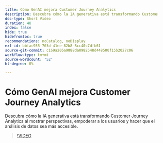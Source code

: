 ```yaml
---
title: Cómo GenAI mejora Customer Journey Analytics
description: Descubra cómo la IA generativa está transformando Customer Journey Analytics al mostrar perspectivas, empoderar a los usuarios y hacer que el análisis de datos sea más accesible.
doc-type: Short Video
duration: 48
index: false
hide: true
hidefromtoc: true
recommendations: noCatalog, noDisplay
exl-id: bbfac955-703d-41ee-82b8-8cc40c7dfb61
source-git-commit: c169a205a9088da0982548d448500f15b2027c06
workflow-type: tm+mt
source-wordcount: '52'
ht-degree: 0%

---
```


# Cómo GenAI mejora Customer Journey Analytics

Descubra cómo la IA generativa está transformando Customer Journey Analytics al mostrar perspectivas, empoderar a los usuarios y hacer que el análisis de datos sea más accesible.

<!-- 62_S106_3442453_47_how-genai-enhances-customer-journey-analytics -->
>[!VIDEO](https://video.tv.adobe.com/v/3458377/?learn=on&enablevpops=true)
